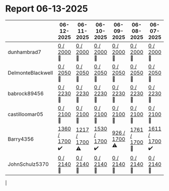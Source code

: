 # Report 06-13-2025
| | 06-12-2025 | 06-11-2025 | 06-10-2025 | 06-09-2025 | 06-08-2025 | 06-07-2025 | 06-06-2025 |
| --- | --- | --- | --- | --- | --- | --- | --- |
| dunhambrad7 | [0 / 2000](https://www.myfitnesspal.com/food/diary/dunhambrad7?date=2025-06-12) :no_entry_sign: | [0 / 2000](https://www.myfitnesspal.com/food/diary/dunhambrad7?date=2025-06-11) :no_entry_sign: | [0 / 2000](https://www.myfitnesspal.com/food/diary/dunhambrad7?date=2025-06-10) :no_entry_sign: | [0 / 2000](https://www.myfitnesspal.com/food/diary/dunhambrad7?date=2025-06-09) :no_entry_sign: | [0 / 2000](https://www.myfitnesspal.com/food/diary/dunhambrad7?date=2025-06-08) :no_entry_sign: | [0 / 2000](https://www.myfitnesspal.com/food/diary/dunhambrad7?date=2025-06-07) :no_entry_sign: | [0 / 2000](https://www.myfitnesspal.com/food/diary/dunhambrad7?date=2025-06-06) :no_entry_sign: |
| DelmonteBlackwell | [0 / 2050](https://www.myfitnesspal.com/food/diary/DelmonteBlackwell?date=2025-06-12) :no_entry_sign: | [0 / 2050](https://www.myfitnesspal.com/food/diary/DelmonteBlackwell?date=2025-06-11) :no_entry_sign: | [0 / 2050](https://www.myfitnesspal.com/food/diary/DelmonteBlackwell?date=2025-06-10) :no_entry_sign: | [0 / 2050](https://www.myfitnesspal.com/food/diary/DelmonteBlackwell?date=2025-06-09) :no_entry_sign: | [0 / 2050](https://www.myfitnesspal.com/food/diary/DelmonteBlackwell?date=2025-06-08) :no_entry_sign: | [0 / 2050](https://www.myfitnesspal.com/food/diary/DelmonteBlackwell?date=2025-06-07) :no_entry_sign: | [0 / 2050](https://www.myfitnesspal.com/food/diary/DelmonteBlackwell?date=2025-06-06) :no_entry_sign: |
| babrock89456 | [0 / 2230](https://www.myfitnesspal.com/food/diary/babrock89456?date=2025-06-12) :no_entry_sign: | [0 / 2230](https://www.myfitnesspal.com/food/diary/babrock89456?date=2025-06-11) :no_entry_sign: | [0 / 2230](https://www.myfitnesspal.com/food/diary/babrock89456?date=2025-06-10) :no_entry_sign: | [0 / 2230](https://www.myfitnesspal.com/food/diary/babrock89456?date=2025-06-09) :no_entry_sign: | [0 / 2230](https://www.myfitnesspal.com/food/diary/babrock89456?date=2025-06-08) :no_entry_sign: | [0 / 2230](https://www.myfitnesspal.com/food/diary/babrock89456?date=2025-06-07) :no_entry_sign: | [0 / 2230](https://www.myfitnesspal.com/food/diary/babrock89456?date=2025-06-06) :no_entry_sign: |
| castilloomar05 | [0 / 2100](https://www.myfitnesspal.com/food/diary/castilloomar05?date=2025-06-12) :no_entry_sign: | [0 / 2100](https://www.myfitnesspal.com/food/diary/castilloomar05?date=2025-06-11) :no_entry_sign: | [0 / 2100](https://www.myfitnesspal.com/food/diary/castilloomar05?date=2025-06-10) :no_entry_sign: | [0 / 2100](https://www.myfitnesspal.com/food/diary/castilloomar05?date=2025-06-09) :no_entry_sign: | [0 / 2100](https://www.myfitnesspal.com/food/diary/castilloomar05?date=2025-06-08) :no_entry_sign: | [0 / 2100](https://www.myfitnesspal.com/food/diary/castilloomar05?date=2025-06-07) :no_entry_sign: | [0 / 2100](https://www.myfitnesspal.com/food/diary/castilloomar05?date=2025-06-06) :no_entry_sign: |
| Barry4356 | [1360 / 1700](https://www.myfitnesspal.com/food/diary/Barry4356?date=2025-06-12) :heavy_check_mark: | [1217 / 1700](https://www.myfitnesspal.com/food/diary/Barry4356?date=2025-06-11) :warning: | [1530 / 1700](https://www.myfitnesspal.com/food/diary/Barry4356?date=2025-06-10) :heavy_check_mark: | [926 / 1700](https://www.myfitnesspal.com/food/diary/Barry4356?date=2025-06-09) :warning: | [1761 / 1700](https://www.myfitnesspal.com/food/diary/Barry4356?date=2025-06-08) :no_entry_sign: | [1611 / 1700](https://www.myfitnesspal.com/food/diary/Barry4356?date=2025-06-07) :heavy_check_mark: | [1310 / 1700](https://www.myfitnesspal.com/food/diary/Barry4356?date=2025-06-06) :warning: |
| JohnSchulz5370 | [0 / 2140](https://www.myfitnesspal.com/food/diary/JohnSchulz5370?date=2025-06-12) :no_entry_sign: | [0 / 2140](https://www.myfitnesspal.com/food/diary/JohnSchulz5370?date=2025-06-11) :no_entry_sign: | [0 / 2140](https://www.myfitnesspal.com/food/diary/JohnSchulz5370?date=2025-06-10) :no_entry_sign: | [0 / 2140](https://www.myfitnesspal.com/food/diary/JohnSchulz5370?date=2025-06-09) :no_entry_sign: | [0 / 2140](https://www.myfitnesspal.com/food/diary/JohnSchulz5370?date=2025-06-08) :no_entry_sign: | [0 / 2140](https://www.myfitnesspal.com/food/diary/JohnSchulz5370?date=2025-06-07) :no_entry_sign: | [0 / 2140](https://www.myfitnesspal.com/food/diary/JohnSchulz5370?date=2025-06-06) :no_entry_sign: |
|